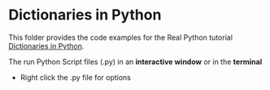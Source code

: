 # Dictionaries in Python

This folder provides the code examples for the Real Python tutorial [Dictionaries in Python](https://realpython.com/python-dicts/).

The run Python Script files (.py) in an **interactive window** or in the **terminal**
- Right click the .py file for options
